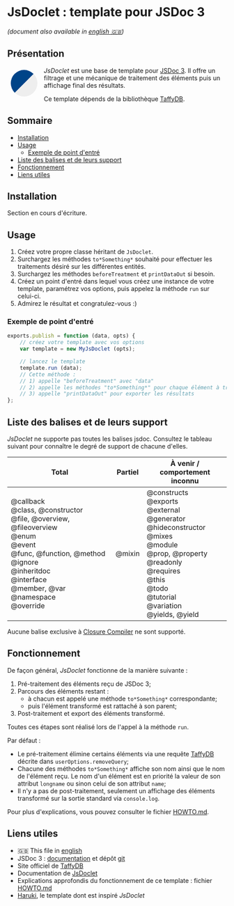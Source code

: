 # JsDoclet : template pour JSDoc 3

<i>(document also available in [english :gb:](README.md))</i>



## Présentation

<!-- logo JsDoclet -->
<div style="width: 8ex; height: 8ex; transform: rotate(-45deg); float: left; margin: 1ex 2ex 1ex 1ex"><div style="background-color: #048; width: 100%; height: 50%; border-radius: 4ex 4ex 0 0"></div><div style="background-color: #EEE; width: 100%; height: 50%; border-radius: 0 0 4ex 4ex"></div></div>

_JsDoclet_ est une base de template pour [JSDoc 3][jsdoc].
Il offre un filtrage et une mécanique de
traitement des éléments puis un affichage final des résultats.

Ce template dépends de la bibliothèque [TaffyDB][taffydb].

<!-- TODO
- possibilité de surcharge
- possibilité de surcharge des constructeurs
- catégories
- ne prend pas en compte les tags de compile closure
-->



## Sommaire

* [Installation](#Installation)
* [Usage](#Usage)
	* [Exemple de point d'entré](#Exemple-de-point-dentré)
* [Liste des balises et de leurs support](#Liste-des-balises-et-de-leurs-support)
* [Fonctionnement](#Fonctionnement)
* [Liens utiles](#Liens-utiles)



## Installation

Section en cours d'écriture. <!-- TODO -->



## Usage

1. Créez votre propre classe héritant de `JsDoclet`.
2. Surchargez les méthodes `to*Something*` souhaité pour effectuer les traitements
   désiré sur les différentes entités.
3. Surchargez les méthodes `beforeTreatment` et `printDataOut` si besoin.
4. Créez un point d'entré dans lequel vous créez une instance de votre template,
   paramétrez vos options, puis appelez la méthode `run` sur celui-ci.
5. Admirez le résultat et congratulez-vous :)



### Exemple de point d'entré

```javascript
exports.publish = function (data, opts) {
	// créez votre template avec vos options
	var template = new MyJsDoclet (opts);

	// lancez le template
	template.run (data);
	// Cette méthode :
	// 1) appelle "beforeTreatment" avec "data"
	// 2) appelle les méthodes "to*Something*" pour chaque élément à traiter
	// 3) appelle "printDataOut" pour exporter les résultats
};
```



## Liste des balises et de leurs support

_JsDoclet_ ne supporte pas toutes les balises jsdoc. Consultez
le tableau suivant pour connaître le degré de support de chacune d'elles.

Total | Partiel | À venir /<br>comportement inconnu
--- | --- | ---
\@callback<br>\@class, \@constructor<br>\@file, \@overview, \@fileoverview<br>\@enum<br>\@event<br>\@func, \@function, \@method<br>\@ignore<br>\@inheritdoc<br>\@interface<br>\@member, \@var<br>\@namespace<br>\@override | \@mixin | \@constructs<br>\@exports<br>\@external<br>\@generator<br>\@hideconstructor<br>\@mixes<br>\@module<br>\@prop, \@property<br>\@readonly<br>\@requires<br>\@this<br>\@todo<br>\@tutorial<br>\@variation<br>\@yields, \@yield

Aucune balise exclusive à [Closure Compiler](https://github.com/google/closure-compiler/wiki/Annotating-JavaScript-for-the-Closure-Compiler) ne sont supporté.



## Fonctionnement

De façon général, _JsDoclet_ fonctionne de la manière suivante :

1) Pré-traitement des éléments reçu de JSDoc 3;
2) Parcours des éléments restant :
	- à chacun est appelé une méthode `to*Something*` correspondante;
	- puis l'élément transformé est rattaché à son parent;
3) Post-traitement et export des éléments transformé.

Toutes ces étapes sont réalisé lors de l'appel à la méthode `run`.

Par défaut :

- Le pré-traitement élimine certains éléments via une requête [TaffyDB][taffydb]
  décrite dans `userOptions.removeQuery`;
- Chacune des méthodes `to*Something*` affiche son nom ainsi que le nom de
  l'élément reçu. Le nom d'un élément est en priorité la valeur de son attribut
  `longname` ou sinon celui de son attribut `name`;
- Il n'y a pas de post-traitement, seulement un affichage des éléments
  transformé sur la sortie standard via `console.log`.

Pour plus d'explications, vous pouvez consulter le fichier [HOWTO.md][howtofr].



## Liens utiles


* :gb: This file in [english](README.md)
* JSDoc 3 : [documentation](http://usejsdoc.org/) et dépôt [git][jsdoc]
* Site officiel de [TaffyDB][taffydb]
* Documentation de [JsDoclet](doc/index.html)
* Explications approfondis du fonctionnement de ce template : fichier [HOWTO.md][howtofr]
* [Haruki][haruki], le template dont est inspiré _JsDoclet_



<!--### LINKS ###############################################################-->

[jsdoc]:https://github.com/jsdoc3/jsdoc "Dépôt git officiel de JSDoc 3"
[taffydb]:http://taffydb.com/ "Site officiel de TaffyDB"
[haruki]: https://github.com/jsdoc3/jsdoc/tree/master/templates/haruki ""
[howtofr]:HOWTO_FR.md "Consulter le fichier de fonctionnement de JsDoclet"
